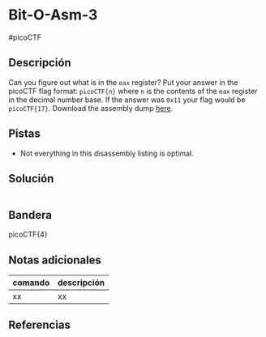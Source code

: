 # Bit-O-Asm-3
#picoCTF 
## Descripción
Can you figure out what is in the `eax` register? Put your answer in the picoCTF flag format: `picoCTF{n}` where `n` is the contents of the `eax` register in the decimal number base. If the answer was `0x11` your flag would be `picoCTF{17}`. Download the assembly dump [here](https://artifacts.picoctf.net/c/530/disassembler-dump0_c.txt).

## Pistas 
+ Not everything in this disassembly listing is optimal.

## Solución
```bash 

```
## Bandera
picoCTF{4}

## Notas adicionales
| comando | descripción |
|------------|---------------|
| xx | xx |

## Referencias
